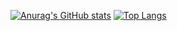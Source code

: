 [![Anurag's GitHub stats](https://github-readme-stats.vercel.app/api?username=sudiptacc&show_icons=true&theme=radical)](https://github.com/anuraghazra/github-readme-stats)
[![Top Langs](https://github-readme-stats.vercel.app/api/top-langs/?username=sudiptacc&theme=radical)](https://github.com/anuraghazra/github-readme-stats)
